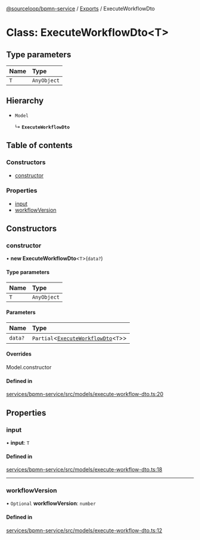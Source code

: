 [@sourceloop/bpmn-service](../README.md) / [Exports](../modules.md) / ExecuteWorkflowDto

# Class: ExecuteWorkflowDto<T\>

## Type parameters

| Name | Type |
| :------ | :------ |
| `T` | `AnyObject` |

## Hierarchy

- `Model`

  ↳ **`ExecuteWorkflowDto`**

## Table of contents

### Constructors

- [constructor](ExecuteWorkflowDto.md#constructor)

### Properties

- [input](ExecuteWorkflowDto.md#input)
- [workflowVersion](ExecuteWorkflowDto.md#workflowversion)

## Constructors

### constructor

• **new ExecuteWorkflowDto**<`T`\>(`data?`)

#### Type parameters

| Name | Type |
| :------ | :------ |
| `T` | `AnyObject` |

#### Parameters

| Name | Type |
| :------ | :------ |
| `data?` | `Partial`<[`ExecuteWorkflowDto`](ExecuteWorkflowDto.md)<`T`\>\> |

#### Overrides

Model.constructor

#### Defined in

[services/bpmn-service/src/models/execute-workflow-dto.ts:20](https://github.com/sourcefuse/loopback4-microservice-catalog/blob/00e854d46/services/bpmn-service/src/models/execute-workflow-dto.ts#L20)

## Properties

### input

• **input**: `T`

#### Defined in

[services/bpmn-service/src/models/execute-workflow-dto.ts:18](https://github.com/sourcefuse/loopback4-microservice-catalog/blob/00e854d46/services/bpmn-service/src/models/execute-workflow-dto.ts#L18)

___

### workflowVersion

• `Optional` **workflowVersion**: `number`

#### Defined in

[services/bpmn-service/src/models/execute-workflow-dto.ts:12](https://github.com/sourcefuse/loopback4-microservice-catalog/blob/00e854d46/services/bpmn-service/src/models/execute-workflow-dto.ts#L12)
